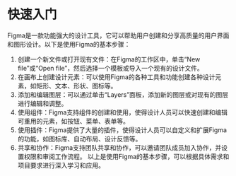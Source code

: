 # 快速入门

Figma是一款功能强大的设计工具，它可以帮助用户创建和分享高质量的用户界面和图形设计。以下是使用Figma的基本步骤：

1. 创建一个新文件或打开现有文件：在Figma的工作区中，单击“New file”或“Open file”，然后选择一个模板或导入一个现有的设计文件。
2. 在画布上创建设计元素：可以使用Figma的各种工具和功能创建各种设计元素，如矩形、文本、形状、图标等。
3. 添加和编辑图层：可以通过单击“Layers”面板，添加新的图层或对现有的图层进行编辑和调整。
4. 使用组件：Figma支持组件的创建和使用，使得设计人员可以快速创建和编辑可重用的元素，如按钮、菜单、表单等。
5. 使用插件：Figma提供了大量的插件，使得设计人员可以自定义和扩展Figma的功能，如图标库、自动布局、设计反馈等。
6. 共享和协作：Figma支持团队共享和协作，可以邀请团队成员加入协作，并设置权限和审阅工作流程。
以上是使用Figma的基本步骤，可以根据具体需求和项目要求进行深入学习和应用。
